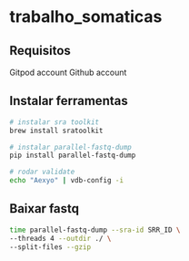 # trabalho_somaticas

## Requisitos

Gitpod account
Github account

## Instalar ferramentas

```bash
# instalar sra toolkit
brew install sratoolkit
```

```bash
# instalar parallel-fastq-dump
pip install parallel-fastq-dump

# rodar validate
echo "Aexyo" | vdb-config -i
```


## Baixar fastq

```bash
time parallel-fastq-dump --sra-id SRR_ID \
--threads 4 --outdir ./ \
--split-files --gzip
```


